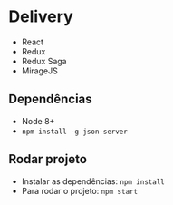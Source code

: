 # Delivery

- React
- Redux
- Redux Saga
- MirageJS

## Dependências

- Node 8+
- `npm install -g json-server`

## Rodar projeto

- Instalar as dependências: `npm install`
- Para rodar o projeto: `npm start`
